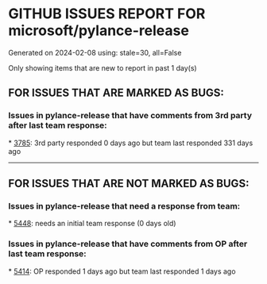 
# GITHUB ISSUES REPORT FOR microsoft/pylance-release


Generated on 2024-02-08 using: stale=30, all=False


Only showing items that are new to report in past 1 day(s)


## FOR ISSUES THAT ARE MARKED AS BUGS:


### Issues in pylance-release that have comments from 3rd party after last team response:


\* [3785](https://github.com/microsoft/pylance-release/issues/3785 "auto-imports: `Self` type is imported from `typing` module, not `typing_extensions` in Python 3.9"): 3rd party responded 0 days ago but team last responded 331 days ago

---

## FOR ISSUES THAT ARE NOT MARKED AS BUGS:


### Issues in pylance-release that need a response from team:


\* [5448](https://github.com/microsoft/pylance-release/issues/5448 "Pylance Fail to read package source"): needs an initial team response (0 days old)

### Issues in pylance-release that have comments from OP after last team response:


\* [5414](https://github.com/microsoft/pylance-release/issues/5414 "grey out unused imports transitively"): OP responded 1 days ago but team last responded 1 days ago
